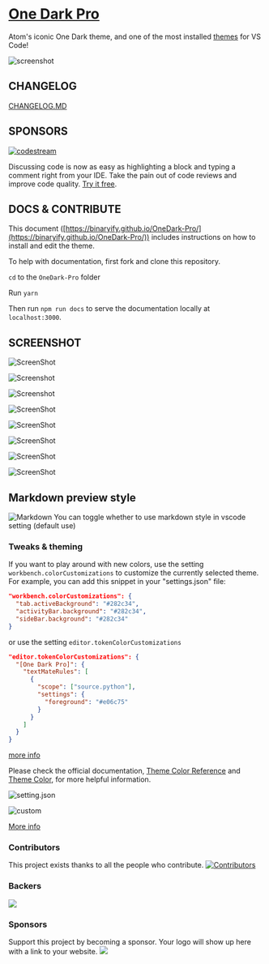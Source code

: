 # [One Dark Pro](https://marketplace.visualstudio.com/items?itemName=zhuangtongfa.Material-theme)

Atom's iconic One Dark theme, and one of the most installed [themes](https://marketplace.visualstudio.com/search?target=VSCode&category=Themes&sortBy=Installs) for VS Code!

![screenshot](https://user-images.githubusercontent.com/29161635/95036516-3476e400-0696-11eb-839a-7958f29d533d.png)

## CHANGELOG

[CHANGELOG.MD](https://github.com/Binaryify/OneDark-Pro/blob/master/CHANGELOG.md)

## SPONSORS

[![codestream](https://alt-images.codestream.com/codestream_logo_onedarkpro.png)](https://sponsorlink.codestream.com/?utm_source=vscmarket&utm_campaign=onedarkpro&utm_medium=banner)

Discussing code is now as easy as highlighting a block and typing a comment right from your IDE. Take the pain out of code reviews and improve code quality.
 [Try it free](https://sponsorlink.codestream.com/?utm_source=vscmarket&utm_campaign=onedarkpro&utm_medium=banner).

## DOCS & CONTRIBUTE

This document
([https://binaryify.github.io/OneDark-Pro/](https://binaryify.github.io/OneDark-Pro/))
includes instructions on how to install and edit the theme.

To help with documentation, first fork and clone this repository.

`cd` to the `OneDark-Pro` folder

Run `yarn`

Then run
`npm run docs` to serve the documentation
locally at `localhost:3000`.

## SCREENSHOT

![ScreenShot](https://user-images.githubusercontent.com/29161635/95036840-22e20c00-0697-11eb-9780-7a9f7055b08d.png)

![Screenshot](https://user-images.githubusercontent.com/29161635/95036900-4a38d900-0697-11eb-8771-ba2a25dca77a.jpg)

![Screenshot](https://user-images.githubusercontent.com/29161635/95036953-6dfc1f00-0697-11eb-97d4-9de6ad5db740.jpg)

![ScreenShot](https://user-images.githubusercontent.com/29161635/95036972-810eef00-0697-11eb-8a6a-4e064f551df4.png)

![ScreenShot](https://user-images.githubusercontent.com/29161635/95036992-9421bf00-0697-11eb-9c4b-350d632523e6.png)

![ScreenShot](https://user-images.githubusercontent.com/29161635/95037013-a4d23500-0697-11eb-912a-4cd90e83d11b.png)

![ScreenShot](https://user-images.githubusercontent.com/29161635/95037040-b9aec880-0697-11eb-8138-af089fc16379.png)

![ScreenShot](https://user-images.githubusercontent.com/29161635/95037059-c7644e00-0697-11eb-8624-60a17d42b431.png)

## Markdown preview style

![Markdown](https://user-images.githubusercontent.com/29161635/95037095-e4008600-0697-11eb-9259-54451604eb85.png)
You can toggle whether to use markdown style in vscode setting (default use)

### Tweaks & theming

If you want to play around with new colors, use the setting
`workbench.colorCustomizations` to customize the currently selected theme. For
example, you can add this snippet in your "settings.json" file:

```json
"workbench.colorCustomizations": {
  "tab.activeBackground": "#282c34",
  "activityBar.background": "#282c34",
  "sideBar.background": "#282c34"
}
```

or use the setting `editor.tokenColorCustomizations`

```json
"editor.tokenColorCustomizations": {
  "[One Dark Pro]": {
    "textMateRules": [
      {
        "scope": ["source.python"],
        "settings": {
          "foreground": "#e06c75"
        }
      }
    ]
  }
}
```

[more info](https://binaryify.github.io/OneDark-Pro)

Please check the official documentation,
[Theme Color Reference](https://code.visualstudio.com/docs/getstarted/theme-color-reference) and
[Theme Color](https://code.visualstudio.com/docs/getstarted/themes), for more helpful information.

![setting.json](https://user-images.githubusercontent.com/29161635/95037178-1ad69c00-0698-11eb-8c9d-2221fb7e4ed4.jpg)

![custom](https://user-images.githubusercontent.com/29161635/95037202-2f1a9900-0698-11eb-89d7-674b872c068c.jpg)

[More info](https://code.visualstudio.com/updates/v1_15#_user-definable-syntax-highlighting-colors)

### Contributors

This project exists thanks to all the people who contribute.
[![Contributors](https://opencollective.com/OneDark-Pro/contributors.svg?width=890)](https://github.com/Binaryify/OneDark-Pro/graphs/contributors)

### Backers

<a href="https://opencollective.com/onedark-pro#backers" target="_blank"><img src="https://opencollective.com/onedark-pro/backers.svg?width=890"></a>

### Sponsors

Support this project by becoming a sponsor. Your logo will show up here with a link to your website.
<a href="https://opencollective.com/onedark-pro#sponsor" target="_blank">
<img src="https://opencollective.com/onedark-pro/sponsor.svg?width=890">
</a>
